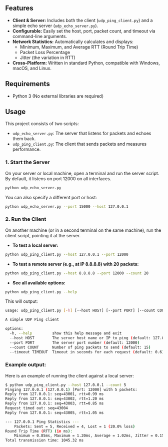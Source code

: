 ## Features

* **Client & Server:** Includes both the client (`udp_ping_client.py`) and a simple echo server (`udp_echo_server.py`).
* **Configurable:** Easily set the host, port, packet count, and timeout via command-line arguments.
* **Network Statistics:** Automatically calculates and displays:
    * Minimum, Maximum, and Average RTT (Round Trip Time)
    * Packet Loss Percentage
    * Jitter (the variation in RTT)
* **Cross-Platform:** Written in standard Python, compatible with Windows, macOS, and Linux.

## Requirements

* Python 3 (No external libraries are required)

## Usage

This project consists of two scripts:

* `udp_echo_server.py`: The server that listens for packets and echoes them back.
* `udp_ping_client.py`: The client that sends packets and measures performance.

### 1. Start the Server

On your server or local machine, open a terminal and run the server script. By default, it listens on port 12000 on all interfaces.
```bash
python udp_echo_server.py
```
You can also specify a different port or host:
```bash
python udp_echo_server.py --port 15000 --host 127.0.0.1
```
### 2. Run the Client
On another machine (or in a second terminal on the same machine), run the client script, pointing it at the server.
* **To test a local server:**
```bash
python udp_ping_client.py --host 127.0.0.1 --port 12000
```

* **To test a remote server (e.g., at IP 8.8.8.8) with 20 packets:**
```bash
python udp_ping_client.py --host 8.8.8.8 --port 12000 --count 20
```

* **See all available options:**
```bash
python udp_ping_client.py --help
```
This will output:
```bash
usage: udp_ping_client.py [-h] [--host HOST] [--port PORT] [--count COUNT] [--timeout TIMEOUT]

A simple UDP Ping client

options:
  -h, --help         show this help message and exit
  --host HOST        The server host name or IP to ping (default: 127.0.0.1)
  --port PORT        The server port number (default: 12000)
  --count COUNT      Number of ping packets to send (default: 15)
  --timeout TIMEOUT  Timeout in seconds for each request (default: 0.6)
```

###  Example output:
Here is an example of running the client against a local server:
```bash
$ python udp_ping_client.py --host 127.0.0.1 --count 5
Pinging 127.0.0.1 (127.0.0.1) [Port: 12000] with 5 packets:
Reply from 127.0.0.1: seq=43001, rtt=0.99 ms
Reply from 127.0.0.1: seq=43002, rtt=1.20 ms
Reply from 127.0.0.1: seq=43003, rtt=0.85 ms
Request timed out: seq=43004
Reply from 127.0.0.1: seq=43005, rtt=1.05 ms

--- 127.0.0.1 Ping Statistics ---
    Packets: Sent = 5, Received = 4, Lost = 1 (20.0% loss)
Round Trip Time (RTT) (in ms):
    Minimum = 0.85ms, Maximum = 1.20ms, Average = 1.02ms, Jitter = 0.15ms
Total transmission time: 1045.32 ms
```


